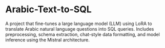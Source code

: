 # Arabic-Text-to-SQL
A project that fine-tunes a large language model (LLM) using LoRA to translate Arabic natural language questions into SQL queries. Includes preprocessing, schema extraction, chat-style data formatting, and model inference using the Mistral architecture.

